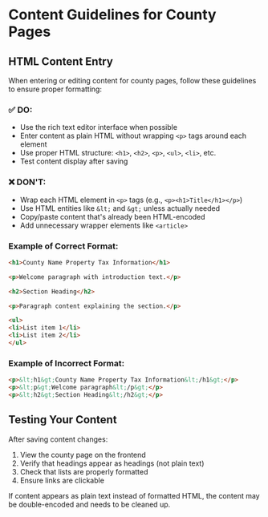 # Content Guidelines for County Pages

## HTML Content Entry

When entering or editing content for county pages, follow these guidelines to ensure proper formatting:

### ✅ DO:
- Use the rich text editor interface when possible
- Enter content as plain HTML without wrapping `<p>` tags around each element
- Use proper HTML structure: `<h1>`, `<h2>`, `<p>`, `<ul>`, `<li>`, etc.
- Test content display after saving

### ❌ DON'T:
- Wrap each HTML element in `<p>` tags (e.g., `<p><h1>Title</h1></p>`)
- Use HTML entities like `&lt;` and `&gt;` unless actually needed
- Copy/paste content that's already been HTML-encoded
- Add unnecessary wrapper elements like `<article>`

### Example of Correct Format:
```html
<h1>County Name Property Tax Information</h1>

<p>Welcome paragraph with introduction text.</p>

<h2>Section Heading</h2>

<p>Paragraph content explaining the section.</p>

<ul>
<li>List item 1</li>
<li>List item 2</li>
</ul>
```

### Example of Incorrect Format:
```html
<p>&lt;h1&gt;County Name Property Tax Information&lt;/h1&gt;</p>
<p>&lt;p&gt;Welcome paragraph&lt;/p&gt;</p>
<p>&lt;h2&gt;Section Heading&lt;/h2&gt;</p>
```

## Testing Your Content

After saving content changes:
1. View the county page on the frontend
2. Verify that headings appear as headings (not plain text)
3. Check that lists are properly formatted
4. Ensure links are clickable

If content appears as plain text instead of formatted HTML, the content may be double-encoded and needs to be cleaned up.